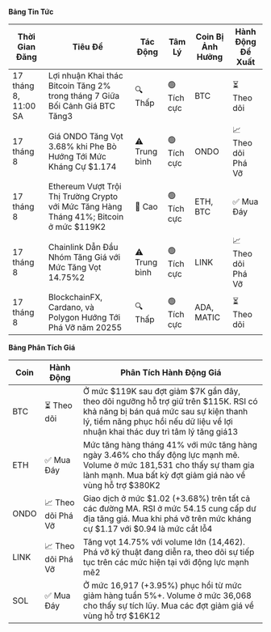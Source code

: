 **Bảng Tin Tức**

| Thời Gian Đăng | Tiêu Đề | Tác Động | Tâm Lý | Coin Bị Ảnh Hưởng | Hành Động Đề Xuất |
|-----------------|----------|--------|-----------|------------------|------------------|
| 17 tháng 8, 11:00 SA | Lợi nhuận Khai thác Bitcoin Tăng 2% trong tháng 7 Giữa Bối Cảnh Giá BTC Tăng3 | 🔍 Thấp | 🟢 Tích cực | BTC | ⏳ Theo dõi |
| 17 tháng 8 | Giá ONDO Tăng Vọt 3.68% khi Phe Bò Hướng Tới Mức Kháng Cự $1.174 | ⚠️ Trung bình | 🟢 Tích cực | ONDO | 📈 Theo dõi Phá Vỡ |
| 17 tháng 8 | Ethereum Vượt Trội Thị Trường Crypto với Mức Tăng Hàng Tháng 41%; Bitcoin ở mức $119K2 | 🚨 Cao | 🟢 Tích cực | ETH, BTC | ✅ Mua Đáy |
| 17 tháng 8 | Chainlink Dẫn Đầu Nhóm Tăng Giá với Mức Tăng Vọt 14.75%2 | ⚠️ Trung bình | 🟢 Tích cực | LINK | 📈 Theo dõi Phá Vỡ |
| 17 tháng 8 | BlockchainFX, Cardano, và Polygon Hướng Tới Phá Vỡ năm 20255 | 🔍 Thấp | 🟢 Tích cực | ADA, MATIC | ⏳ Theo dõi |

**Bảng Phân Tích Giá**

| Coin | Hành Động | Phân Tích Hành Động Giá |
|------|--------|---------------------|
| BTC | ⏳ Theo dõi | Ở mức $119K sau đợt giảm $7K gần đây, theo dõi ngưỡng hỗ trợ giữ trên $115K. RSI có khả năng bị bán quá mức sau sự kiện thanh lý, tiềm năng phục hồi nếu dữ liệu về lợi nhuận khai thác duy trì tâm lý tăng giá13 |
| ETH | ✅ Mua Đáy | Mức tăng hàng tháng 41% với mức tăng hàng ngày 3.46% cho thấy động lực mạnh mẽ. Volume ở mức 181,531 cho thấy sự tham gia lành mạnh. Mua bất kỳ đợt giảm giá nào về vùng hỗ trợ $380K2 |
| ONDO | 📈 Theo dõi Phá Vỡ | Giao dịch ở mức $1.02 (+3.68%) trên tất cả các đường MA. RSI ở mức 54.15 cung cấp dư địa tăng giá. Mua khi phá vỡ trên mức kháng cự $1.17 với $0.94 là mức cắt lỗ4 |
| LINK | 📈 Theo dõi Phá Vỡ | Tăng vọt 14.75% với volume lớn (14,462). Phá vỡ kỹ thuật đang diễn ra, theo dõi sự tiếp tục trên các mức hiện tại với động lực mạnh mẽ2 |
| SOL | ✅ Mua Đáy | Ở mức 16,917 (+3.95%) phục hồi từ mức giảm hàng tuần 5%+. Volume ở mức 36,068 cho thấy sự tích lũy. Mua các đợt giảm giá về vùng hỗ trợ $16K12 |